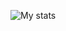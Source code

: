 ![My stats](https://github-readme-stats.vercel.app/api?username=sajmonekk191&show_icons=true&theme=github_dark)

